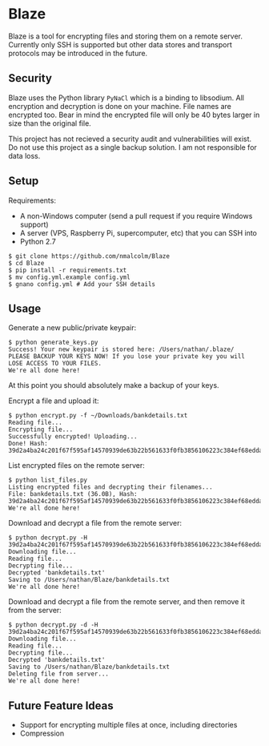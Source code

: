 # Blaze

Blaze is a tool for encrypting files and storing them on a remote server. Currently only SSH is supported but other data stores and transport protocols may be introduced in the future.

## Security

Blaze uses the Python library `PyNaCl` which is a binding to libsodium. All encryption and decryption is done on your machine. File names are encrypted too. Bear in mind the encrypted file will only be 40 bytes larger in size than the original file.

This project has not recieved a security audit and vulnerabilities will exist. Do not use this project as a single backup solution. I am not responsible for data loss.

## Setup

Requirements:

- A non-Windows computer (send a pull request if you require Windows support)
- A server (VPS, Raspberry Pi, supercomputer, etc) that you can SSH into
- Python 2.7

```
$ git clone https://github.com/nmalcolm/Blaze
$ cd Blaze
$ pip install -r requirements.txt
$ mv config.yml.example config.yml
$ gnano config.yml # Add your SSH details
```

## Usage

Generate a new public/private keypair:

```
$ python generate_keys.py
Success! Your new keypair is stored here: /Users/nathan/.blaze/
PLEASE BACKUP YOUR KEYS NOW! If you lose your private key you will LOSE ACCESS TO YOUR FILES.
We're all done here!
```

At this point you should absolutely make a backup of your keys.

Encrypt a file and upload it:

```
$ python encrypt.py -f ~/Downloads/bankdetails.txt
Reading file...
Encrypting file...
Successfully encrypted! Uploading...
Done! Hash: 39d2a4ba24c201f67f595af14570939de63b22b561633f0fb3856106223c384ef68edda00cd509834d386722e010b90c900db471314ac0
```

List encrypted files on the remote server:

```
$ python list_files.py
Listing encrypted files and decrypting their filenames...
File: bankdetails.txt (36.0B), Hash: 39d2a4ba24c201f67f595af14570939de63b22b561633f0fb3856106223c384ef68edda00cd509834d386722e010b90c900db471314ac0
We're all done here!
```

Download and decrypt a file from the remote server:

```
$ python decrypt.py -H 39d2a4ba24c201f67f595af14570939de63b22b561633f0fb3856106223c384ef68edda00cd509834d386722e010b90c900db471314ac0
Downloading file...
Reading file...
Decrypting file...
Decrypted 'bankdetails.txt'
Saving to /Users/nathan/Blaze/bankdetails.txt
We're all done here!
```

Download and decrypt a file from the remote server, and then remove it from the server:

```
$ python decrypt.py -d -H 39d2a4ba24c201f67f595af14570939de63b22b561633f0fb3856106223c384ef68edda00cd509834d386722e010b90c900db471314ac0
Downloading file...
Reading file...
Decrypting file...
Decrypted 'bankdetails.txt'
Saving to /Users/nathan/Blaze/bankdetails.txt
Deleting file from server...
We're all done here!
```

## Future Feature Ideas

- Support for encrypting multiple files at once, including directories
- Compression